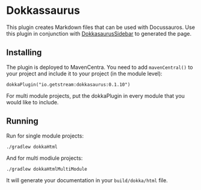# Dokkassaurus

This plugin creates Markdown files that can be used with Docussauros. Use this plugin in conjunction with [DokkasaurusSidebar](https://github.com/GetStream/DokkasaurusSidebar) to generated the page.

## Installing

The plugin is deployed to MavenCentra. You need to add `mavenCentral()` to your project and include it to your project (in the module level):

```
dokkaPlugin("io.getstream:dokkasaurus:0.1.10")
```

For multi module projects, put the dokkaPlugin in every module that you would like
to include.

## Running
Run for single module projects:

```
./gradlew dokkaHtml
```
And for multi modiule projects:

```
./gradlew dokkaHtmlMultiModule
```

It will generate your documentation in your `build/dokka/html` file.
